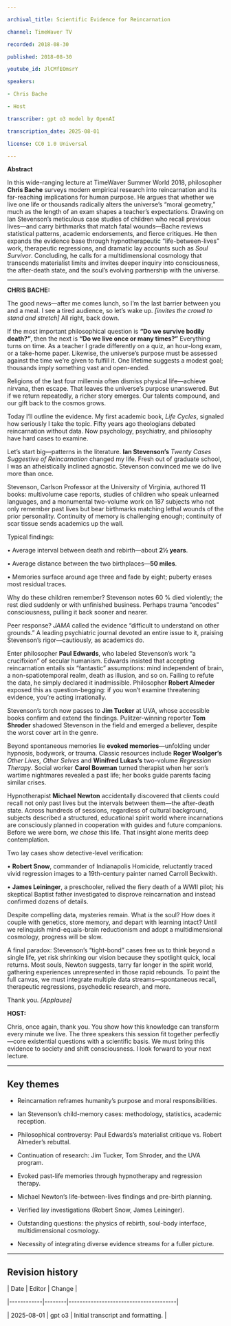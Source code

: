 ```yaml
---

archival_title: Scientific Evidence for Reincarnation

channel: TimeWaver TV

recorded: 2018-08-30

published: 2018-08-30

youtube_id: JlCMfEOmsrY

speakers:

- Chris Bache

- Host

transcriber: gpt o3 model by OpenAI

transcription_date: 2025-08-01

license: CC0 1.0 Universal

---
```


**Abstract**

In this wide-ranging lecture at TimeWaver Summer World 2018, philosopher **Chris Bache** surveys modern empirical research into reincarnation and its far-reaching implications for human purpose. He argues that whether we live one life or thousands radically alters the universe’s “moral geometry,” much as the length of an exam shapes a teacher’s expectations. Drawing on Ian Stevenson’s meticulous case studies of children who recall previous lives—and carry birthmarks that match fatal wounds—Bache reviews statistical patterns, academic endorsements, and fierce critiques. He then expands the evidence base through hypnotherapeutic “life-between-lives” work, therapeutic regressions, and dramatic lay accounts such as *Soul Survivor*. Concluding, he calls for a multidimensional cosmology that transcends materialist limits and invites deeper inquiry into consciousness, the after-death state, and the soul’s evolving partnership with the universe.

---

**CHRIS BACHE:**

The good news—after me comes lunch, so I’m the last barrier between you and a meal. I see a tired audience, so let’s wake up. *\[invites the crowd to stand and stretch\]* All right, back down.

If the most important philosophical question is **“Do we survive bodily death?”**, then the next is **“Do we live once or many times?”** Everything turns on time. As a teacher I grade differently on a quiz, an hour-long exam, or a take-home paper. Likewise, the universe’s purpose must be assessed against the time we’re given to fulfill it. One lifetime suggests a modest goal; thousands imply something vast and open-ended.

Religions of the last four millennia often dismiss physical life—achieve nirvana, then escape. That leaves the universe’s purpose unanswered. But if we return repeatedly, a richer story emerges. Our talents compound, and our gift back to the cosmos grows.

Today I’ll outline the evidence. My first academic book, *Life Cycles*, signaled how seriously I take the topic. Fifty years ago theologians debated reincarnation without data. Now psychology, psychiatry, and philosophy have hard cases to examine.

Let’s start big—patterns in the literature. **Ian Stevenson’s** *Twenty Cases Suggestive of Reincarnation* changed my life. Fresh out of graduate school, I was an atheistically inclined agnostic. Stevenson convinced me we do live more than once.

Stevenson, Carlson Professor at the University of Virginia, authored 11 books: multivolume case reports, studies of children who speak unlearned languages, and a monumental two-volume work on 187 subjects who not only remember past lives but bear birthmarks matching lethal wounds of the prior personality. Continuity of memory is challenging enough; continuity of scar tissue sends academics up the wall.

Typical findings:

• Average interval between death and rebirth—about **2½ years**.

• Average distance between the two birthplaces—**50 miles**.

• Memories surface around age three and fade by eight; puberty erases most residual traces.

Why do these children remember? Stevenson notes 60 % died violently; the rest died suddenly or with unfinished business. Perhaps trauma “encodes” consciousness, pulling it back sooner and nearer.

Peer response? *JAMA* called the evidence “difficult to understand on other grounds.” A leading psychiatric journal devoted an entire issue to it, praising Stevenson’s rigor—cautiously, as academics do.

Enter philosopher **Paul Edwards**, who labeled Stevenson’s work “a crucifixion” of secular humanism. Edwards insisted that accepting reincarnation entails six “fantastic” assumptions: mind independent of brain, a non-spatiotemporal realm, death as illusion, and so on. Failing to refute the data, he simply declared it inadmissible. Philosopher **Robert Almeder** exposed this as question-begging: if you won’t examine threatening evidence, you’re acting irrationally.

Stevenson’s torch now passes to **Jim Tucker** at UVA, whose accessible books confirm and extend the findings. Pulitzer-winning reporter **Tom Shroder** shadowed Stevenson in the field and emerged a believer, despite the worst cover art in the genre.

Beyond spontaneous memories lie **evoked memories**—unfolding under hypnosis, bodywork, or trauma. Classic resources include **Roger Woolger’s** *Other Lives, Other Selves* and **Winifred Lukas’s** two-volume *Regression Therapy*. Social worker **Carol Bowman** turned therapist when her son’s wartime nightmares revealed a past life; her books guide parents facing similar crises.

Hypnotherapist **Michael Newton** accidentally discovered that clients could recall not only past lives but the intervals between them—the after-death state. Across hundreds of sessions, regardless of cultural background, subjects described a structured, educational spirit world where incarnations are consciously planned in cooperation with guides and future companions. Before we were born, *we chose* this life. That insight alone merits deep contemplation.

Two lay cases show detective-level verification:

• **Robert Snow**, commander of Indianapolis Homicide, reluctantly traced vivid regression images to a 19th-century painter named Carroll Beckwith.

• **James Leininger**, a preschooler, relived the fiery death of a WWII pilot; his skeptical Baptist father investigated to disprove reincarnation and instead confirmed dozens of details.

Despite compelling data, mysteries remain. What *is* the soul? How does it couple with genetics, store memory, and depart with learning intact? Until we relinquish mind-equals-brain reductionism and adopt a multidimensional cosmology, progress will be slow.

A final paradox: Stevenson’s “tight-bond” cases free us to think beyond a single life, yet risk shrinking our vision because they spotlight quick, local returns. Most souls, Newton suggests, tarry far longer in the spirit world, gathering experiences unrepresented in those rapid rebounds. To paint the full canvas, we must integrate multiple data streams—spontaneous recall, therapeutic regressions, psychedelic research, and more.

Thank you. *\[Applause\]*

**HOST:**

Chris, once again, thank you. You show how this knowledge can transform every minute we live. The three speakers this session fit together perfectly—core existential questions with a scientific basis. We must bring this evidence to society and shift consciousness. I look forward to your next lecture.

---

## Key themes

- Reincarnation reframes humanity’s purpose and moral responsibilities.

- Ian Stevenson’s child-memory cases: methodology, statistics, academic reception.

- Philosophical controversy: Paul Edwards’s materialist critique vs. Robert Almeder’s rebuttal.

- Continuation of research: Jim Tucker, Tom Shroder, and the UVA program.

- Evoked past-life memories through hypnotherapy and regression therapy.

- Michael Newton’s life-between-lives findings and pre-birth planning.

- Verified lay investigations (Robert Snow, James Leininger).

- Outstanding questions: the physics of rebirth, soul-body interface, multidimensional cosmology.

- Necessity of integrating diverse evidence streams for a fuller picture.

---

## Revision history

| Date | Editor | Change |

|------------|--------|---------------------------------------|

| 2025-08-01 | gpt o3 | Initial transcript and formatting. |
